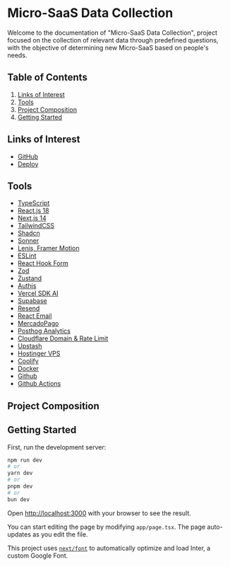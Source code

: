 # Micro-SaaS Data Collection

Welcome to the documentation of "Micro-SaaS Data Collection", project focused on the collection of relevant data through predefined questions, with the objective of determining new Micro-SaaS based on people's needs.

## Table of Contents

1. [Links of Interest](#links-of-interest)
2. [Tools](#tools)
3. [Project Composition](#project-composition)
4. [Getting Started](#getting-started)

## Links of Interest

- [GitHub]()
- [Deploy]()

## Tools

- [TypeScript](https://www.typescriptlang.org/)
- [React.js 18](https://react.dev/)
- [Next.js 14](https://nextjs.org/)
- [TailwindCSS](https://tailwindcss.com/)
- [Shadcn](https://shadcn.com/)
- [Sonner](https://sonner.emilkowal.ski/)
- [Lenis, Framer Motion](https://www.framer.com/motion/)
- [ESLint](https://eslint.org/)
- [React Hook Form](https://react-hook-form.com/)
- [Zod](https://zod.dev/)
- [Zustand](https://zustand-demo.pmnd.rs/)
- [Authjs](https://authjs.dev/)
- [Vercel SDK AI](https://sdk.vercel.ai/)
- [Supabase](https://supabase.io/)
- [Resend](https://resend.com/)
- [React Email](https://react.email/)
- [MercadoPago](https://www.mercadopago.com.ar/developers/es/guides/online-payments/checkout-pro/introduction)
- [Posthog Analytics](https://posthog.com/)
- [Cloudflare Domain & Rate Limit](https://www.cloudflare.com/products/registrar/)
- [Upstash](https://upstash.com/)
- [Hostinger VPS](https://www.hostinger.com.ar/vps-argentina)
- [Coolify](https://coolify.io/)
- [Docker](https://www.docker.com/)
- [Github](https://github.com/)
- [Github Actions](https://docs.github.com/en/actions)

## Project Composition

<!-- GRAFICO CARPETAS -->

## Getting Started

First, run the development server:

```bash
npm run dev
# or
yarn dev
# or
pnpm dev
# or
bun dev
```

Open [http://localhost:3000](http://localhost:3000) with your browser to see the result.

You can start editing the page by modifying `app/page.tsx`. The page auto-updates as you edit the file.

This project uses [`next/font`](https://nextjs.org/docs/basic-features/font-optimization) to automatically optimize and load Inter, a custom Google Font.
